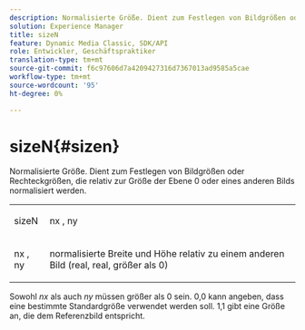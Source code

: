 ```yaml
---
description: Normalisierte Größe. Dient zum Festlegen von Bildgrößen oder Rechteckgrößen, die relativ zur Größe der Ebene 0 oder eines anderen Bilds normalisiert werden.
solution: Experience Manager
title: sizeN
feature: Dynamic Media Classic, SDK/API
role: Entwickler, Geschäftspraktiker
translation-type: tm+mt
source-git-commit: f6c97606d7a4209427316d7367013ad9585a5cae
workflow-type: tm+mt
source-wordcount: '95'
ht-degree: 0%

---
```



# sizeN{#sizen}

Normalisierte Größe. Dient zum Festlegen von Bildgrößen oder Rechteckgrößen, die relativ zur Größe der Ebene 0 oder eines anderen Bilds normalisiert werden.

<table id="simpletable_BB36205775D4447084E527E2630D28B9"> 
 <tr class="strow"> 
  <td class="stentry"> <p><span class="codeph"> <span class="varname"> sizeN</span> </span> </p></td> 
  <td class="stentry"> <p><span class="codeph"> <span class="varname"> nx</span> </span>,  <span class="codeph"><span class="varname"> ny</span></span> </p></td> 
 </tr> 
 <tr class="strow"> 
  <td class="stentry"> <p><span class="codeph"> <span class="varname"> nx</span> </span>,  <span class="codeph"><span class="varname"> ny</span></span> </p></td> 
  <td class="stentry"> <p>normalisierte Breite und Höhe relativ zu einem anderen Bild (real, real, größer als 0) </p></td> 
 </tr> 
</table>

Sowohl *nx* als auch *ny* müssen größer als 0 sein. 0,0 kann angeben, dass eine bestimmte Standardgröße verwendet werden soll. 1,1 gibt eine Größe an, die dem Referenzbild entspricht.
